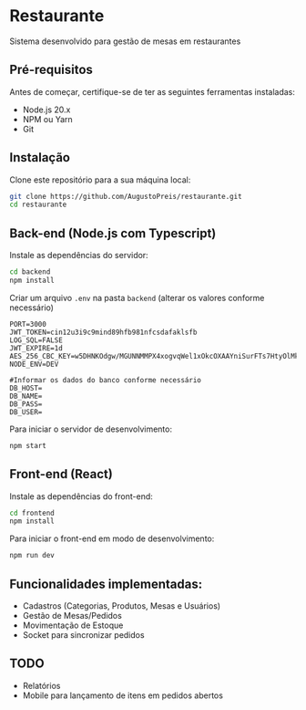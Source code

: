 # Restaurante
Sistema desenvolvido para gestão de mesas em restaurantes

## Pré-requisitos

Antes de começar, certifique-se de ter as seguintes ferramentas instaladas:

- Node.js 20.x
- NPM ou Yarn
- Git

## Instalação

Clone este repositório para a sua máquina local:

```bash
git clone https://github.com/AugustoPreis/restaurante.git
cd restaurante
```

## Back-end (Node.js com Typescript)

Instale as dependências do servidor:

```bash
cd backend
npm install
```

Criar um arquivo `.env` na pasta `backend` (alterar os valores conforme necessário)
```
PORT=3000
JWT_TOKEN=cin12u3i9c9mind89hfb981nfcsdafaklsfb
LOG_SQL=FALSE
JWT_EXPIRE=1d
AES_256_CBC_KEY=w5DHNKOdgw/MGUNNMMPX4xogvqWel1xOkcOXAAYniSurFTs7HtyOlMktWqjcRrh/
NODE_ENV=DEV

#Informar os dados do banco conforme necessário
DB_HOST=
DB_NAME=
DB_PASS=
DB_USER=
```

Para iniciar o servidor de desenvolvimento:

```bash
npm start
```

## Front-end (React)

Instale as dependências do front-end:

```bash
cd frontend
npm install
```

Para iniciar o front-end em modo de desenvolvimento:

```bash
npm run dev
```

## Funcionalidades implementadas:
- Cadastros (Categorias, Produtos, Mesas e Usuários)
- Gestão de Mesas/Pedidos
- Movimentação de Estoque
- Socket para sincronizar pedidos

## TODO
- Relatórios
- Mobile para lançamento de itens em pedidos abertos